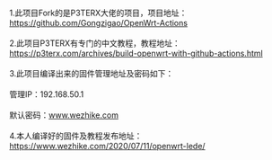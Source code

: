<br>1.此项目Fork的是P3TERX大佬的项目，项目地址：https://github.com/Gongzigao/OpenWrt-Actions</br>
<br>2.此项目P3TERX有专门的中文教程，教程地址：https://p3terx.com/archives/build-openwrt-with-github-actions.html</br>
<br>3.此项目编译出来的固件管理地址及密码如下：</br>
<br>管理IP：192.168.50.1</br>
<br>默认密码：www.wezhike.com</br>
<br>4.本人编译好的固件及教程发布地址：https://www.wezhike.com/2020/07/11/openwrt-lede/</br>
